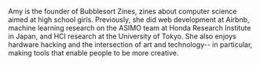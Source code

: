 Amy is the founder of Bubblesort Zines, zines about computer science aimed at high school girls. Previously, she did web development at Airbnb, machine learning research on the ASIMO team at Honda Research Institute in Japan, and HCI research at the University of Tokyo. She also enjoys hardware hacking and the intersection of art and technology-- in particular, making tools that enable people to be more creative.
